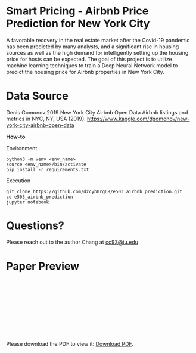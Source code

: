 # Smart Pricing - Airbnb Price Prediction for New York City

A favorable recovery in the real estate market after the Covid-19 pandemic has been predicted by many analysts, and a significant rise in housing sources as well as the high demand for intelligently setting up the housing price for hosts can be expected. The goal of this project is to utilize machine learning techniques to train a Deep Neural Network model to predict the housing price for Airbnb properties in New York City.

# Data Source

Denis Gomonov 2019 New York City Airbnb Open Data Airbnb listings and metrics in NYC, NY, USA (2019).
https://www.kaggle.com/dgomonov/new-york-city-airbnb-open-data

**How-to**

Environment
```
python3 -m venv <env_name>
source <env_name>/bin/activate
pip install -r requirements.txt
```

Execution
```
git clone https://github.com/dzcyb0rg68/e503_airbnb_prediction.git
cd e503_airbnb_prediction
jupyter notebook
```

# Questions?

Please reach out to the author Chang at cc93@iu.edu

# Paper Preview

<object data="https://github.com/dzcyb0rg68/e503_airbnb_prediction/blob/master/report/Smart%20Pricing%20-%20Airbnb%20Price%20Prediction%20for%20New%20York%20City.pdf" type="application/pdf" width="700px" height="700px">
    <embed src="https://github.com/dzcyb0rg68/e503_airbnb_prediction/blob/master/report/Smart%20Pricing%20-%20Airbnb%20Price%20Prediction%20for%20New%20York%20City.pdf">
        <p>Please download the PDF to view it: <a href="https://github.com/dzcyb0rg68/e503_airbnb_prediction/blob/master/report/Smart%20Pricing%20-%20Airbnb%20Price%20Prediction%20for%20New%20York%20City.pdf">Download PDF</a>.</p>
    </embed>
</object>
